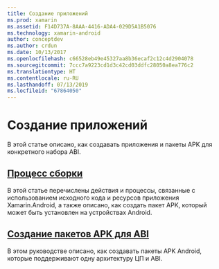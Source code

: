 ```yaml
---
title: Создание приложений
ms.prod: xamarin
ms.assetid: F14D737A-8AAA-4416-ADA4-029D5A1B5076
ms.technology: xamarin-android
author: conceptdev
ms.author: crdun
ms.date: 10/13/2017
ms.openlocfilehash: c66528eb49e45327aa8b36ecaf2c12c4d2904078
ms.sourcegitcommit: 7ccc7a9223cd1d3c42cd03ddfc28050a8ea776c2
ms.translationtype: HT
ms.contentlocale: ru-RU
ms.lasthandoff: 07/13/2019
ms.locfileid: "67864050"
---
```

# <a name="building-apps"></a>Создание приложений

В этой статье описано, как создавать приложения и пакеты APK для конкретного набора ABI.



## <a name="build-processandroiddeploy-testbuilding-appsbuild-processmd"></a>[Процесс сборки](~/android/deploy-test/building-apps/build-process.md)

В этой статье перечислены действия и процессы, связанные с использованием исходного кода и ресурсов приложения Xamarin.Android, а также описано, как создать пакет APK, который может быть установлен на устройствах Android.


## <a name="building-abi-specific-apksandroiddeploy-testbuilding-appsabi-specific-apksmd"></a>[Создание пакетов APK для ABI](~/android/deploy-test/building-apps/abi-specific-apks.md)

В этом руководстве описано, как создавать пакеты APK Android, которые поддерживают одну архитектуру ЦП и ABI.
